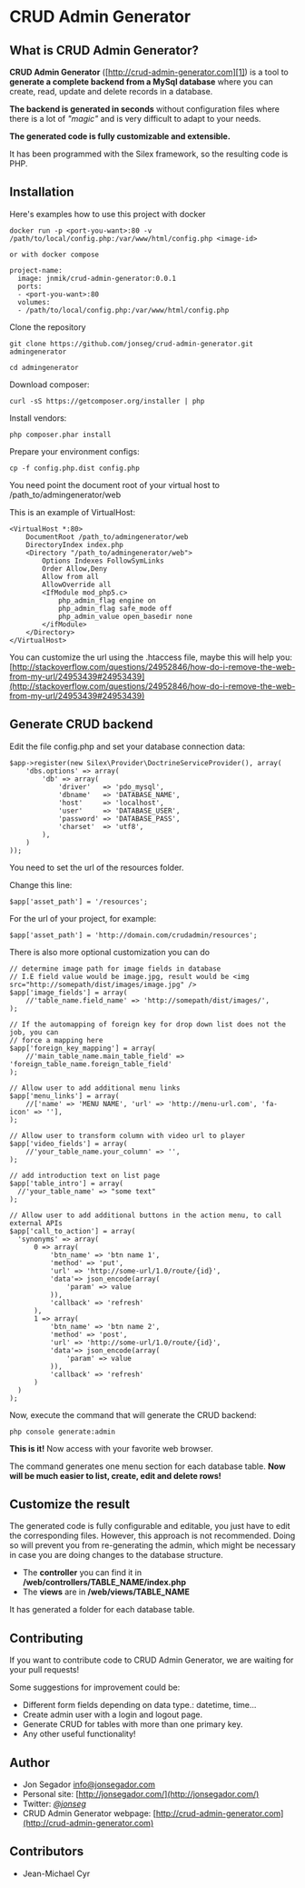 CRUD Admin Generator
===================

What is CRUD Admin Generator?
-----------------------------

**CRUD Admin Generator** ([http://crud-admin-generator.com][1]) is a tool to **generate a complete backend from a MySql database** where you can create, read, update and delete records in a database. 

**The backend is generated in seconds** without configuration files where there is a lot of *"magic"* and is very difficult to adapt to your needs. 

**The generated code is fully customizable and extensible.**

It has been programmed with the Silex framework, so the resulting code is PHP.


Installation
------------

Here's examples how to use this project with docker

    docker run -p <port-you-want>:80 -v /path/to/local/config.php:/var/www/html/config.php <image-id>

    or with docker compose

    project-name:
      image: jnmik/crud-admin-generator:0.0.1
      ports:
      - <port-you-want>:80
      volumes:
      - /path/to/local/config.php:/var/www/html/config.php


Clone the repository

    git clone https://github.com/jonseg/crud-admin-generator.git admingenerator

    cd admingenerator

Download composer:

    curl -sS https://getcomposer.org/installer | php

Install vendors:

    php composer.phar install

Prepare your environment configs:

    cp -f config.php.dist config.php

You need point the document root of your virtual host to /path_to/admingenerator/web

This is an example of VirtualHost:

    <VirtualHost *:80>
        DocumentRoot /path_to/admingenerator/web
        DirectoryIndex index.php
        <Directory "/path_to/admingenerator/web">
            Options Indexes FollowSymLinks
            Order Allow,Deny
            Allow from all
            AllowOverride all
            <IfModule mod_php5.c>
                php_admin_flag engine on
                php_admin_flag safe_mode off
                php_admin_value open_basedir none
            </ifModule>
        </Directory>
    </VirtualHost>
    
You can customize the url using the .htaccess file, maybe this will help you:
[http://stackoverflow.com/questions/24952846/how-do-i-remove-the-web-from-my-url/24953439#24953439](http://stackoverflow.com/questions/24952846/how-do-i-remove-the-web-from-my-url/24953439#24953439)


Generate CRUD backend
---------------------

Edit the file config.php and set your database connection data:

    $app->register(new Silex\Provider\DoctrineServiceProvider(), array(
        'dbs.options' => array(
            'db' => array(
                'driver'   => 'pdo_mysql',
                'dbname'   => 'DATABASE_NAME',
                'host'     => 'localhost',
                'user'     => 'DATABASE_USER',
                'password' => 'DATABASE_PASS',
                'charset'  => 'utf8',
            ),
        )
    ));


You need to set the url of the resources folder.

Change this line:

    $app['asset_path'] = '/resources';

For the url of your project, for example:

    $app['asset_path'] = 'http://domain.com/crudadmin/resources';

There is also more optional customization you can do

    // determine image path for image fields in database
    // I.E field value would be image.jpg, result would be <img src="http://somepath/dist/images/image.jpg" />
    $app['image_fields'] = array(
        //'table_name.field_name' => 'http://somepath/dist/images/',
    );

    // If the automapping of foreign key for drop down list does not the job, you can
    // force a mapping here
    $app['foreign_key_mapping'] = array(
        //'main_table_name.main_table_field' => 'foreign_table_name.foreign_table_field'
    );

    // Allow user to add additional menu links
    $app['menu_links'] = array(
        //['name' => 'MENU NAME', 'url' => 'http://menu-url.com', 'fa-icon' => ''],
    );

    // Allow user to transform column with video url to player
    $app['video_fields'] = array(
        //'your_table_name.your_column' => '',
    );

    // add introduction text on list page
    $app['table_intro'] = array(
      //'your_table_name' => "some text"
    );

    // Allow user to add additional buttons in the action menu, to call external APIs
    $app['call_to_action'] = array(
      'synonyms' => array(
          0 => array(
              'btn_name' => 'btn name 1',
              'method' => 'put',
              'url' => 'http://some-url/1.0/route/{id}',
              'data'=> json_encode(array(
                  'param' => value
              )),
              'callback' => 'refresh'
          ),
          1 => array(
              'btn_name' => 'btn name 2',
              'method' => 'post',
              'url' => 'http://some-url/1.0/route/{id}',
              'data'=> json_encode(array(
                  'param' => value
              )),
              'callback' => 'refresh'
          )
      )
    );

Now, execute the command that will generate the CRUD backend:

    php console generate:admin

**This is it!** Now access with your favorite web browser.


The command generates one menu section for each database table. **Now will be much easier to list, create, edit and delete rows!**


Customize the result
--------------------

The generated code is fully configurable and editable, you just have to edit the corresponding files.
However, this approach is not recommended. Doing so will prevent you from re-generating the admin, which might
be necessary in case you are doing changes to the database structure.

 - The **controller** you can find it in **/web/controllers/TABLE_NAME/index.php**
 - The **views** are in **/web/views/TABLE_NAME**

It has generated a folder for each database table.


Contributing
------------

If you want to contribute code to CRUD Admin Generator, we are waiting for your pull requests!

Some suggestions for improvement could be:

 - Different form fields depending on data type.: datetime, time...
 - Create admin user with a login and logout page.
 - Generate CRUD for tables with more than one primary key.
 - Any other useful functionality!

Author
------

* Jon Segador <info@jonsegador.com>
* Personal site: [http://jonsegador.com/](http://jonsegador.com/)
* Twitter: *[@jonseg](https://twitter.com/jonseg)*
* CRUD Admin Generator webpage: [http://crud-admin-generator.com](http://crud-admin-generator.com)

Contributors
------------
* Jean-Michael Cyr


  [1]: http://crud-admin-generator.com
